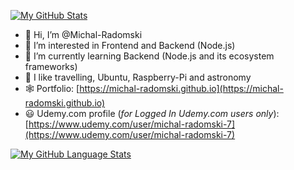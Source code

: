 [![My GitHub Stats](https://github-readme-stats.vercel.app/api/?username=Michal-Radomski&count_private=true&theme=buefy&showicons=true&hide_rank=true)]()

- :wave: Hi, I’m @Michal-Radomski
- 👀 I’m interested in Frontend and Backend (Node.js)
- :brain: I’m currently learning Backend (Node.js and its ecosystem frameworks)
- :milky_way: I like travelling, Ubuntu, Raspberry-Pi and astronomy
- :spider_web: Portfolio: [https://michal-radomski.github.io](https://michal-radomski.github.io)
- 😃 Udemy.com profile (_for Logged In Udemy.com users only_):
  [https://www.udemy.com/user/michal-radomski-7](https://www.udemy.com/user/michal-radomski-7)

[![My GitHub Language Stats](https://github-readme-stats.vercel.app/api/top-langs/?username=Michal-Radomski&langs_count=8&theme=buefy)]()

<!---
Michal-Radomski/Michal-Radomski is a ✨ special ✨ repository because its `README.md` (this file) appears on your GitHub profile.
You can click the Preview link to take a look at your changes.
--->
